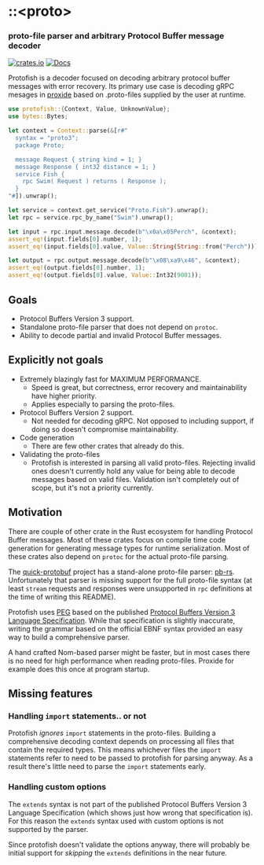 # ::\<proto\>
### proto-file parser and arbitrary Protocol Buffer message decoder

[![crates.io](https://img.shields.io/crates/v/protofish.svg)](https://crates.io/crates/protofish)
[![Docs](https://docs.rs/protofish/badge.svg)](https://docs.rs/protofish)

Protofish is a decoder focused on decoding arbitrary protocol buffer messages
with error recovery. Its primary use case is decoding gRPC mesages in
[proxide](https://github.com/Rantanen/proxide) based on .proto-files supplied
by the user at runtime.

```rust
use protofish::{Context, Value, UnknownValue};
use bytes::Bytes;

let context = Context::parse(&[r#"
  syntax = "proto3";
  package Proto;

  message Request { string kind = 1; }
  message Response { int32 distance = 1; }
  service Fish {
    rpc Swim( Request ) returns ( Response );
  }
"#]).unwrap();

let service = context.get_service("Proto.Fish").unwrap();
let rpc = service.rpc_by_name("Swim").unwrap();

let input = rpc.input.message.decode(b"\x0a\x05Perch", &context);
assert_eq!(input.fields[0].number, 1);
assert_eq!(input.fields[0].value, Value::String(String::from("Perch")));

let output = rpc.output.message.decode(b"\x08\xa9\x46", &context);
assert_eq!(output.fields[0].number, 1);
assert_eq!(output.fields[0].value, Value::Int32(9001));
```

## Goals

- Protocol Buffers Version 3 support.
- Standalone proto-file parser that does not depend on `protoc`.
- Ability to decode partial and invalid Protocol Buffer messages.

## Explicitly not goals

- Extremely blazingly fast for MAXIMUM PERFORMANCE.
  - Speed is great, but correctness, error recovery and maintainability have
    higher priority.
  - Applies especially to parsing the proto-files.
- Protocol Buffers Version 2 support.
  - Not needed for decoding gRPC. Not opposed to including support, if doing
    so doesn't compromise maintainability.
- Code generation
  - There are few other crates that already do this.
- Validating the proto-files
  - Protofish is interested in parsing all valid proto-files. Rejecting invalid
    ones doesn't currently hold any value for being able to decode messages
    based on valid files. Validation isn't completely out of scope, but it's
    not a priority currently.

## Motivation

There are couple of other crate in the Rust ecosystem for handling Protocol
Buffer messages. Most of these crates focus on compile time code generation
for generating message types for runtime serialization. Most of these crates
also depend on `protoc` for the actual proto-file parsing.

The [quick-protobuf] project has a stand-alone proto-file parser: [pb-rs].
Unfortunately that parser is missing support for the full proto-file syntax (at
least `stream` requests and responses were unsupported in `rpc` definitions at
the time of writing this README).

Protofish uses [PEG][proto.pest] based on the published [Protocol
Buffers Version 3 Language Specification][proto-spec]. While that specification
is slightly inaccurate, writing the grammar based on the official EBNF syntax
provided an easy way to build a comprehensive parser.

A hand crafted Nom-based parser might be faster, but in most cases there is no
need for high performance when reading proto-files. Proxide for example does
this once at program startup.

[quick-protobuf]: https://github.com/tafia/quick-protobuf
[pb-rs]: https://crates.io/crates/pb-rs
[proto.pest]: src/proto.pest
[proto-spec]: https://developers.google.com/protocol-buffers/docs/reference/proto3-spec

## Missing features

### Handling `import` statements.. or not

Protofish _ignores_ `import` statements in the proto-files. Building a
comprehensive decoding context depends on processing all files that contain the
required types. This means whichever files the `import` statements refer to
need to be passed to protofish for parsing anyway. As a result there's little
need to parse the `import` statements early.

### Handling custom options

The `extends` syntax is not part of the published Protocol Buffers Version 3
Language Specification (which shows just how wrong that specification is). For
this reason the `extends` syntax used with custom options is not supported by
the parser.

Since protofish doesn't validate the options anyway, there will probably be
initial support for _skipping_ the `extends` definitions in the near future.
